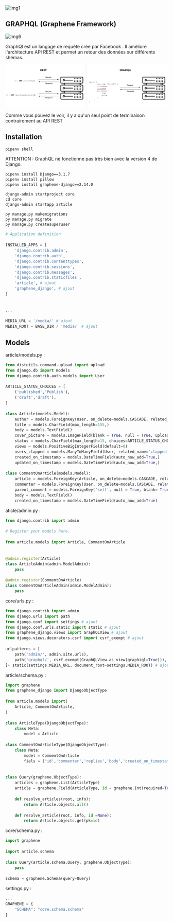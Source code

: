 ![img1](https://images.pexels.com/photos/9034723/pexels-photo-9034723.jpeg?auto=compress&cs=tinysrgb&w=1260&h=750&dpr=1)

## GRAPHQL (Graphene Framework)

![img6](https://graphql-api.com/images/graphql-for-be-devs.png)

GraphQl est un langage de requête crée par Facebook . Il améliore l'architecture API REST et permet un retour des données sur différents shémas.

![img6](./images/graphql.png)


Comme vous pouvez le voir, il y a qu'un seul point de terminaison contrairement au API REST 

## Installation 

```
pipenv shell
```

ATTENTION : GraphQL ne fonctionne pas très bien avec la version 4 de Django.
```
pipenv install Django==3.1.7
pipenv install pillow
pipenv install graphene-django==2.14.0
```


```
django-admin startproject core 
cd core
django-admin startapp article 
```


```
py manage.py makemigrations
py manage.py migrate
py manage.py createsuperuser
```


```py
# Application definition

INSTALLED_APPS = [
    'django.contrib.admin',
    'django.contrib.auth',
    'django.contrib.contenttypes',
    'django.contrib.sessions',
    'django.contrib.messages',
    'django.contrib.staticfiles',
    'article', # ajout
    'graphene_django', # ajout
]


...

MEDIA_URL = '/media/' # ajout
MEDIA_ROOT = BASE_DIR / 'media/' # ajout
```

## Models

article/models.py :
```py
from distutils.command.upload import upload
from django.db import models
from django.contrib.auth.models import User

ARTICLE_STATUS_CHOICES = [
    ('published','Publish'),
    ('draft','draft'),
]

class Article(models.Model):
    author = models.ForeignKey(User, on_delete=models.CASCADE, related_name='articles',)
    title = models.CharField(max_length=155,)
    body = models.TextField()
    cover_picture = models.ImageField(blank = True, null = True, upload_to='articles/coverImages/',)
    status = models.CharField(max_length=15, choices=ARTICLE_STATUS_CHOICES, default='draft',)
    views = models.PositiveBigIntegerField(default=0)
    users_clapped = models.ManyToManyField(User, related_name='clapped_articles', blank=True,)
    created_on_timestamp = models.DateTimeField(auto_now_add=True,)
    updated_on_timestamp = models.DateTimeField(auto_now_add=True,)

class CommentOnArticle(models.Model):
    article = models.ForeignKey(Article, on_delete=models.CASCADE, related_name='article_comments',)
    commenter = models.ForeignKey(User, on_delete=models.CASCADE, related_name='article_comments',)
    parent_comment = models.ForeignKey('self', null = True, blank= True, on_delete=models.CASCADE, related_name='replies',)
    body = models.TextField()
    created_on_timestamp = models.DateTimeField(auto_now_add=True)


```

aticle/admin.py :
```py
from django.contrib import admin

# Register your models here.

from article.models import Article, CommentOnArticle


@admin.register(Article)
class ArticleAdmin(admin.ModelAdmin):
    pass

@admin.register(CommentOnArticle)
class CommentOnArticleAdmin(admin.ModelAdmin):
    pass


```

core/urls.py : 
```py
from django.contrib import admin
from django.urls import path
from django.conf import settings # ajout
from django.conf.urls.static import static # ajout
from graphene_django.views import GraphQLView # ajout
from django.views.decorators.csrf import csrf_exempt # ajout

urlpatterns = [
    path('admin/', admin.site.urls),
    path('graphql/', csrf_exempt(GraphQLView.as_view(graphiql=True))), # ajout
]+ static(settings.MEDIA_URL, document_root=settings.MEDIA_ROOT) # ajout
```

article/schema.py :
```py
import graphene 
from graphene_django import DjangoObjectType

from article.models import(
    Article, CommentOnArticle,
)

class ArticleType(DjangoObjectType):
    class Meta:
        model = Article

class CommentOnArticleType(DjangoObjectType):
    class Meta:
        model = CommentOnArticle
        fiels = ('id','commenter','replies','body','created_on_timestamp',)


class Query(graphene.ObjectType):
    articles = graphene.List(ArticleType)
    article = graphene.Field(ArticleType, id = graphene.Int(required=True))

    def resolve_articles(root, info):
        return Article.objects.all()

    def resolve_article(root, info, id =None):
        return Article.objects.get(pk=id)
```

core/schema.py :
```py
import graphene

import article.schema

class Query(article.schema.Query, graphene.ObjectType):
    pass

schema = graphene.Schema(query=Query)
```

settings.py : 
```py
...
GRAPHENE = {
    "SCHEMA": "core.schema.schema"
}
```